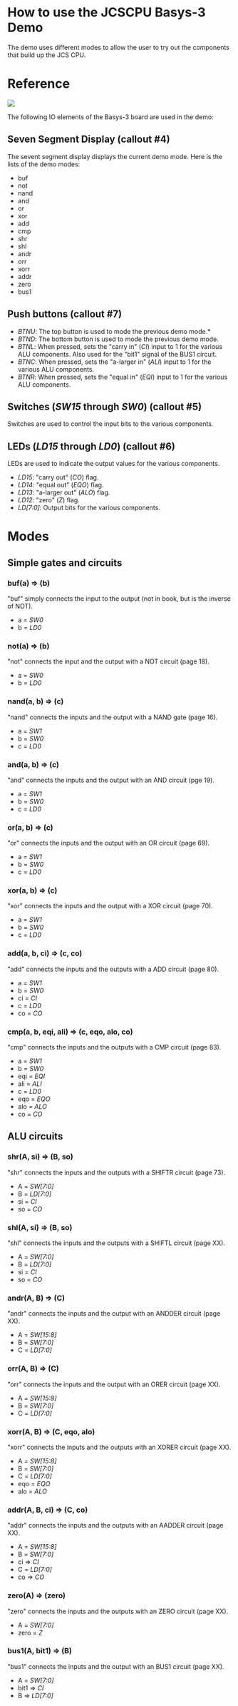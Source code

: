 # How to use the JCSCPU Basys-3 Demo

The demo uses different modes to allow the user to try out the components that build up the JCS CPU. 

# Reference

![](https://reference.digilentinc.com/_media/basys3_hardware_walkaround.png)

The following IO elements of the Basys-3 board are used in the demo:

## Seven Segment Display (callout #4)
The sevent segment display displays the current demo mode. Here is the lists of the demo modes:
* buf
* not
* nand
* and
* or
* xor
* add
* cmp
* shr
* shl
* andr
* orr
* xorr
* addr
* zero
* bus1

## Push buttons (callout #7)
* _BTNU_: The top button is used to mode the previous demo mode.* 
* _BTND_: The bottom button is used to mode the previous demo mode.
* _BTNL_: When pressed, sets the "carry in" (_CI_) input to 1 for the various ALU components. Also used for the "bit1" signal of the BUS1 circuit. 
* _BTNC_: When pressed, sets the "a-larger in" (_ALI_) input to 1 for the various ALU components.
* _BTNR_: When pressed, sets the "equal in" (_EQI_) input to 1 for the various ALU components.


## Switches (_SW15_ through _SW0_) (callout #5)
Switches are used to control the input bits to the various components.

## LEDs (_LD15_ through _LD0_) (callout #6)
LEDs are used to indicate the output values for the various components.
* _LD15_: "carry out" (_CO_) flag.
* _LD14_: "equal out" (_EQO_) flag.
* _LD13_: "a-larger out" (_ALO_) flag.
* _LD12_: "zero" (_Z_) flag.
* _LD[7:0]_: Output bits for the various components.

# Modes

## Simple gates and circuits 

### buf(a) => (b)
"buf" simply connects the input to the output (not in book, but is the inverse of NOT).
* a = _SW0_
* b = _LD0_

### not(a) => (b)
"not" connects the input and the output with a NOT circuit (page 18).
* a = _SW0_
* b = _LD0_

### nand(a, b) => (c)
"nand" connects the inputs and the output with a NAND gate (page 16).
* a = _SW1_
* b = _SW0_
* c = _LD0_

### and(a, b) => (c)
"and" connects the inputs and the output with an AND circuit (pge 19).
* a = _SW1_
* b = _SW0_
* c = _LD0_

### or(a, b) => (c)
"or" connects the inputs and the output with an OR circuit (page 69).
* a = _SW1_
* b = _SW0_
* c = _LD0_

### xor(a, b) => (c)
"xor" connects the inputs and the output with a XOR circuit (page 70).
* a = _SW1_
* b = _SW0_
* c = _LD0_

### add(a, b, ci) => (c, co)
"add" connects the inputs and the outputs with a ADD circuit (page 80).
* a = _SW1_
* b = _SW0_
* ci = _CI_
* c = _LD0_
* co = _CO_

### cmp(a, b, eqi, ali) => (c, eqo, alo, co)
"cmp" connects the inputs and the outputs with a CMP circuit (page 83).
* a = _SW1_
* b = _SW0_
* eqi = _EQI_
* ali = _ALI_
* c = _LD0_
* eqo = _EQO_
* alo = _ALO_
* co = _CO_

## ALU circuits

### shr(A, si) => (B, so)
"shr" connects the inputs and the outputs with a SHIFTR circuit (page 73).
* A = _SW[7:0]_
* B = _LD[7:0]_
* si = _CI_
* so = _CO_

### shl(A, si) => (B, so)
"shl" connects the inputs and the outputs with a SHIFTL circuit (page XX).
* A = _SW[7:0]_
* B = _LD[7:0]_
* si = _CI_
* so = _CO_

### andr(A, B) => (C)
"andr" connects the inputs and the output with an ANDDER circuit (page XX).
* A = _SW[15:8]_
* B = _SW[7:0]_
* C = _LD[7:0]_

### orr(A, B) => (C)
"orr" connects the inputs and the output with an ORER circuit (page XX).
* A = _SW[15:8]_
* B = _SW[7:0]_
* C = _LD[7:0]_

### xorr(A, B) => (C, eqo, alo)
"xorr" connects the inputs and the outputs with an XORER circuit (page XX).
* A = _SW[15:8]_
* B = _SW[7:0]_
* C = _LD[7:0]_
* eqo = _EQO_
* alo = _ALO_

### addr(A, B, ci) => (C, co)
"addr" connects the inputs and the outputs with an AADDER circuit (page XX).
* A = _SW[15:8]_
* B = _SW[7:0]_
* ci => _CI_
* C = _LD[7:0]_
* co => _CO_

### zero(A) => (zero)
"zero" connects the inputs and the outputs with an ZERO circuit (page XX).
* A = _SW[7:0]_
* zero = _Z_

### bus1(A, bit1) => (B)
"bus1" connects the inputs and the output with an BUS1 circuit (page XX).
* A = _SW[7:0]_
* bit1 => _CI_
* B => _LD[7:0]_

